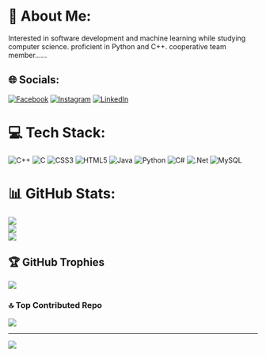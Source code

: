 # 💫 About Me:
Interested in software development and machine learning while studying computer science. proficient in Python and C++. cooperative team member......


## 🌐 Socials:
[![Facebook](https://img.shields.io/badge/Facebook-%231877F2.svg?logo=Facebook&logoColor=white)](https://facebook.com/Noureddine.DRIOUECH.officiel) [![Instagram](https://img.shields.io/badge/Instagram-%23E4405F.svg?logo=Instagram&logoColor=white)](https://instagram.com/noureddine.driouech) [![LinkedIn](https://img.shields.io/badge/LinkedIn-%230077B5.svg?logo=linkedin&logoColor=white)](https://linkedin.com/in/in/noureddine-driouech-92a200237) 

# 💻 Tech Stack:
![C++](https://img.shields.io/badge/c++-%2300599C.svg?style=for-the-badge&logo=c%2B%2B&logoColor=white) ![C](https://img.shields.io/badge/c-%2300599C.svg?style=for-the-badge&logo=c&logoColor=white) ![CSS3](https://img.shields.io/badge/css3-%231572B6.svg?style=for-the-badge&logo=css3&logoColor=white) ![HTML5](https://img.shields.io/badge/html5-%23E34F26.svg?style=for-the-badge&logo=html5&logoColor=white) ![Java](https://img.shields.io/badge/java-%23ED8B00.svg?style=for-the-badge&logo=java&logoColor=white) ![Python](https://img.shields.io/badge/python-3670A0?style=for-the-badge&logo=python&logoColor=ffdd54) ![C#](https://img.shields.io/badge/c%23-%23239120.svg?style=for-the-badge&logo=c-sharp&logoColor=white) ![.Net](https://img.shields.io/badge/.NET-5C2D91?style=for-the-badge&logo=.net&logoColor=white) ![MySQL](https://img.shields.io/badge/mysql-%2300f.svg?style=for-the-badge&logo=mysql&logoColor=white)
# 📊 GitHub Stats:
![](https://github-readme-stats.vercel.app/api?username=NoureddineDRIOUECH&theme=dark&hide_border=false&include_all_commits=false&count_private=false)<br/>
![](https://github-readme-streak-stats.herokuapp.com/?user=NoureddineDRIOUECH&theme=dark&hide_border=false)<br/>
![](https://github-readme-stats.vercel.app/api/top-langs/?username=NoureddineDRIOUECH&theme=dark&hide_border=false&include_all_commits=false&count_private=false&layout=compact)

## 🏆 GitHub Trophies
![](https://github-profile-trophy.vercel.app/?username=NoureddineDRIOUECH&theme=radical&no-frame=false&no-bg=true&margin-w=4)

### 🔝 Top Contributed Repo
![](https://github-contributor-stats.vercel.app/api?username=NoureddineDRIOUECH&limit=5&theme=dark&combine_all_yearly_contributions=true)

---
[![](https://visitcount.itsvg.in/api?id=NoureddineDRIOUECH&icon=0&color=0)](https://visitcount.itsvg.in)
